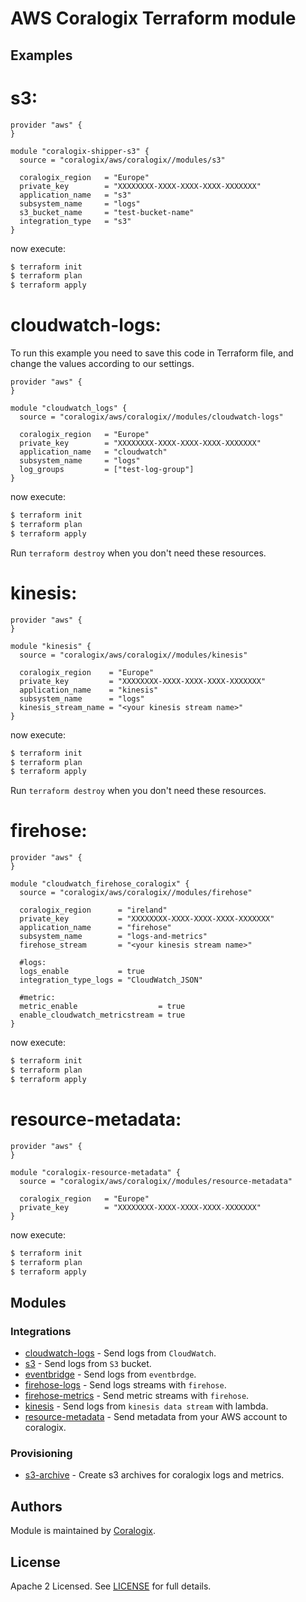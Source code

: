 # AWS Coralogix Terraform module

## Examples

# s3:

```hcl
provider "aws" {
}

module "coralogix-shipper-s3" {
  source = "coralogix/aws/coralogix//modules/s3"

  coralogix_region   = "Europe"
  private_key        = "XXXXXXXX-XXXX-XXXX-XXXX-XXXXXXX"
  application_name   = "s3"
  subsystem_name     = "logs"
  s3_bucket_name     = "test-bucket-name"
  integration_type   = "s3"
}
```
now execute:
```bash
$ terraform init
$ terraform plan
$ terraform apply
```

# cloudwatch-logs:

To run this example you need to save this code in Terraform file, and change the values according to our settings.

```hcl
provider "aws" {
}

module "cloudwatch_logs" {
  source = "coralogix/aws/coralogix//modules/cloudwatch-logs"

  coralogix_region   = "Europe"
  private_key        = "XXXXXXXX-XXXX-XXXX-XXXX-XXXXXXX"
  application_name   = "cloudwatch"
  subsystem_name     = "logs"
  log_groups         = ["test-log-group"]
}
```
now execute:
```bash
$ terraform init
$ terraform plan
$ terraform apply
```

Run `terraform destroy` when you don't need these resources.


# kinesis:

```hcl
provider "aws" {
}

module "kinesis" {
  source = "coralogix/aws/coralogix//modules/kinesis"

  coralogix_region    = "Europe"
  private_key         = "XXXXXXXX-XXXX-XXXX-XXXX-XXXXXXX"
  application_name    = "kinesis"
  subsystem_name      = "logs"
  kinesis_stream_name = "<your kinesis stream name>"
}
```
now execute:
```bash
$ terraform init
$ terraform plan
$ terraform apply
```

Run `terraform destroy` when you don't need these resources.

# firehose:

```hcl
provider "aws" {
}

module "cloudwatch_firehose_coralogix" {
  source = "coralogix/aws/coralogix//modules/firehose"

  coralogix_region      = "ireland"
  private_key           = "XXXXXXXX-XXXX-XXXX-XXXX-XXXXXXX"
  application_name      = "firehose"
  subsystem_name        = "logs-and-metrics"
  firehose_stream       = "<your kinesis stream name>"

  #logs:
  logs_enable           = true
  integration_type_logs = "CloudWatch_JSON"

  #metric:
  metric_enable                  = true
  enable_cloudwatch_metricstream = true
}
```
now execute:
```bash
$ terraform init
$ terraform plan
$ terraform apply
```

# resource-metadata:

```hcl
provider "aws" {
}

module "coralogix-resource-metadata" {
  source = "coralogix/aws/coralogix//modules/resource-metadata"

  coralogix_region   = "Europe"
  private_key        = "XXXXXXXX-XXXX-XXXX-XXXX-XXXXXXX"
}
```
now execute:
```bash
$ terraform init
$ terraform plan
$ terraform apply
```

## Modules

### Integrations

- [cloudwatch-logs](https://github.com/coralogix/terraform-coralogix-aws/tree/master/examples/cloudwatch-logs) - Send logs from `CloudWatch`.
- [s3](https://github.com/coralogix/terraform-coralogix-aws/tree/master/examples/s3) - Send logs from `S3` bucket.
- [eventbridge](https://github.com/coralogix/terraform-coralogix-aws/tree/master/examples/eventbridge) - Send logs from `eventbrdge`.
- [firehose-logs](https://github.com/coralogix/terraform-coralogix-aws/tree/master/examples/firehose-logs) -  Send logs streams with `firehose`.
- [firehose-metrics](https://github.com/coralogix/terraform-coralogix-aws/tree/master/examples/firehose-metrics) -  Send metric streams with `firehose`.
- [kinesis](https://github.com/coralogix/terraform-coralogix-aws/tree/master/examples/kinesis) - Send logs from `kinesis data stream` with lambda.
- [resource-metadata](https://github.com/coralogix/terraform-coralogix-aws/tree/master/examples/resource-metadata) - Send metadata from your AWS account to coralogix.

### Provisioning

- [s3-archive](https://github.com/coralogix/terraform-coralogix-aws/tree/master/examples/s3-archive) - Create s3 archives for coralogix logs and metrics.

## Authors

Module is maintained by [Coralogix](https://github.com/coralogix).

## License

Apache 2 Licensed. See [LICENSE](https://github.com/coralogix/terraform-coralogix-aws/tree/master/LICENSE) for full details.